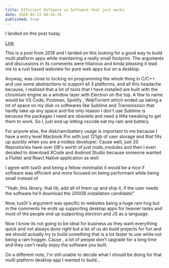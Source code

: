 ```yaml
---
title: Efficient Software vs Software that just works
date: 2020-04-22 00:26:34
published: true
---
```


I landed on this post today.

[Link](https://dev.to/tux0r/does-your-website-really-need-to-be-larger-than-windows-95-16mm)

This is a post from 2018 and I landed on this looking for a good way to build multi platform apps while maintaining a really small footprint. The
arguments and discussions in its comments were hilarious and kinda pleasing it lead me to a rust based webview for pure web apps but on a desktop.

Anyway, was close to locking on programming the whole thing in C/C++ and use some abstractions to support all 3 platforms, and all this headache
because, I realized that a lot of tools that I have installed are built with the chromium engine as a window layer with Electron on the top. A few to
name would be VS Code, Postman, Spotify , WebTorrent which ended up taking a lot of space on my disk vs softwares like Sublime and Transmission that
hardly take up any space and the only reason I don't use Sublime is because the packages I need are obsolete and need a little tweaking to get them to
work. So I, just end up letting vscode eat my ram and battery.

For anyone else, the disk/ram/battery usage is important to me because I have a entry level Macbook Pro with just 121gb of user storage and that fills
up quickly when you are a nodejs developer. Cause well, just 20 Repositories have over GB's worth of just node_modules and then I even decided to
download XCode and Android Studio because someone wanted a Flutter and React Native application as well.

I agree with tux0r and being a fellow minimalist it would be a nice if software was efficient and more focused on being performant while being small
instead of

"Yeah, this library, that lib, add all of them up and ship it, if the user needs the software he'll download the 200GB installation candidate!"

Now, tux0r's argument was specific to websites being a huge ram hog but in the comments he ends up supporting desktop apps for heavier tasks and most
of the people end up supporting electron and JS as a language.

Now I know its not going to be ideal for business as they want everything quick and not always _done right_ but a lot of us do build projects for fun
and we should actually try to build something that is a lot faster to use while not being a ram hogger. Cause , a lot of people don't upgrade for a
long time and they can't really enjoy the software you built.

On a different note, I'm still unable to decide what I should be doing for that multi platform desktop app I wanted to build...
